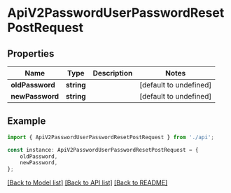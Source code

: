 # ApiV2PasswordUserPasswordResetPostRequest


## Properties

Name | Type | Description | Notes
------------ | ------------- | ------------- | -------------
**oldPassword** | **string** |  | [default to undefined]
**newPassword** | **string** |  | [default to undefined]

## Example

```typescript
import { ApiV2PasswordUserPasswordResetPostRequest } from './api';

const instance: ApiV2PasswordUserPasswordResetPostRequest = {
    oldPassword,
    newPassword,
};
```

[[Back to Model list]](../README.md#documentation-for-models) [[Back to API list]](../README.md#documentation-for-api-endpoints) [[Back to README]](../README.md)

